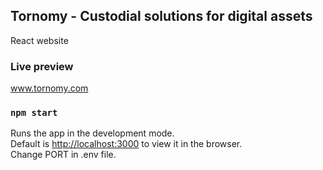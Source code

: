 ## Tornomy - Custodial solutions for digital assets

React website

### Live preview

www.tornomy.com

### `npm start`

Runs the app in the development mode.<br>
Default is [http://localhost:3000](http://localhost:3000) to view it in the browser.<br>
Change PORT in .env file.

